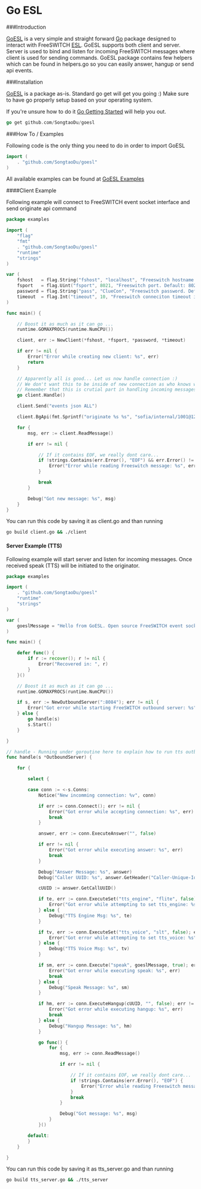 Go ESL
====

###Introduction

[GoESL](https://github.com/SongtaoDu/goesl) is a very simple and straight forward [Go](http://golang.org/) package designed to interact with FreeSWITCH [ESL](https://freeswitch.org/confluence/display/FREESWITCH/Event+Socket+Library). GoESL supports both client and server. Server is used to bind and listen for incoming FreeSWITCH messages where client is used for sending commands. GoESL package contains few helpers which can be found in helpers.go so you can easily answer, hangup or send api events.


###Installation

[GoESL](https://github.com/SongtaoDu/goesl) is a package as-is. Standard go get will get you going :) Make sure to have go properly setup based on your operating system.

If you're unsure how to do it [Go Getting Started](http://golang.org/doc/install) will help you out.

```go
go get github.com/SongtaoDu/goesl
```


###How To / Examples

Following code is the only thing you need to do in order to import GoESL 

```go
import (
	. "github.com/SongtaoDu/goesl"
)
```

All available examples can be found at [GoESL Examples](https://github.com/SongtaoDu/goesl/tree/master/examples)


####Client Example

Following example will connect to FreeSWITCH event socket interface and send originate api command

```go
package examples

import (
	"flag"
	"fmt"
	. "github.com/SongtaoDu/goesl"
	"runtime"
	"strings"
)

var (
	fshost   = flag.String("fshost", "localhost", "Freeswitch hostname. Default: localhost")
	fsport   = flag.Uint("fsport", 8021, "Freeswitch port. Default: 8021")
	password = flag.String("pass", "ClueCon", "Freeswitch password. Default: ClueCon")
	timeout  = flag.Int("timeout", 10, "Freeswitch conneciton timeout in seconds. Default: 10")
)

func main() {

	// Boost it as much as it can go ...
	runtime.GOMAXPROCS(runtime.NumCPU())

	client, err := NewClient(*fshost, *fsport, *password, *timeout)

	if err != nil {
		Error("Error while creating new client: %s", err)
		return
	}

	// Apparently all is good... Let us now handle connection :)
	// We don't want this to be inside of new connection as who knows where it my lead us.
	// Remember that this is crutial part in handling incoming messages. This is a must!
	go client.Handle()

	client.Send("events json ALL")

	client.BgApi(fmt.Sprintf("originate %s %s", "sofia/internal/1001@127.0.0.1", "&socket(192.168.1.2:8084 async full)"))

	for {
		msg, err := client.ReadMessage()

		if err != nil {

			// If it contains EOF, we really dont care...
			if !strings.Contains(err.Error(), "EOF") && err.Error() != "unexpected end of JSON input" {
				Error("Error while reading Freeswitch message: %s", err)
			}

			break
		}

		Debug("Got new message: %s", msg)
	}
}

```

You can run this code by saving it as client.go and than running

```bash
go build client.go && ./client
```

#### Server Example (TTS)

Following example will start server and listen for incoming messages. Once received speak (TTS) will be initiated to the originator.

```go
package examples

import (
	. "github.com/SongtaoDu/goesl"
	"runtime"
	"strings"
)

var (
	goeslMessage = "Hello from GoESL. Open source FreeSWITCH event socket wrapper written in Go!"
)

func main() {

	defer func() {
		if r := recover(); r != nil {
			Error("Recovered in: ", r)
		}
	}()

	// Boost it as much as it can go ...
	runtime.GOMAXPROCS(runtime.NumCPU())

	if s, err := NewOutboundServer(":8084"); err != nil {
		Error("Got error while starting FreeSWITCH outbound server: %s", err)
	} else {
		go handle(s)
		s.Start()
	}

}

// handle - Running under goroutine here to explain how to run tts outbound server
func handle(s *OutboundServer) {

	for {

		select {

		case conn := <-s.Conns:
			Notice("New incomming connection: %v", conn)

			if err := conn.Connect(); err != nil {
				Error("Got error while accepting connection: %s", err)
				break
			}

			answer, err := conn.ExecuteAnswer("", false)

			if err != nil {
				Error("Got error while executing answer: %s", err)
				break
			}

			Debug("Answer Message: %s", answer)
			Debug("Caller UUID: %s", answer.GetHeader("Caller-Unique-Id"))

			cUUID := answer.GetCallUUID()

			if te, err := conn.ExecuteSet("tts_engine", "flite", false); err != nil {
				Error("Got error while attempting to set tts_engine: %s", err)
			} else {
				Debug("TTS Engine Msg: %s", te)
			}

			if tv, err := conn.ExecuteSet("tts_voice", "slt", false); err != nil {
				Error("Got error while attempting to set tts_voice: %s", err)
			} else {
				Debug("TTS Voice Msg: %s", tv)
			}

			if sm, err := conn.Execute("speak", goeslMessage, true); err != nil {
				Error("Got error while executing speak: %s", err)
				break
			} else {
				Debug("Speak Message: %s", sm)
			}

			if hm, err := conn.ExecuteHangup(cUUID, "", false); err != nil {
				Error("Got error while executing hangup: %s", err)
				break
			} else {
				Debug("Hangup Message: %s", hm)
			}

			go func() {
				for {
					msg, err := conn.ReadMessage()

					if err != nil {

						// If it contains EOF, we really dont care...
						if !strings.Contains(err.Error(), "EOF") {
							Error("Error while reading Freeswitch message: %s", err)
						}
						break
					}

					Debug("Got message: %s", msg)
				}
			}()

		default:
		}
	}

}
```

You can run this code by saving it as tts_server.go and than running

```bash
go build tts_server.go && ./tts_server
```










